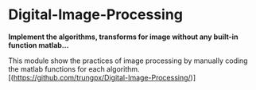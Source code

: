 # Digital-Image-Processing
**Implement the algorithms, transforms for image without any built-in function matlab...**

This module show the practices of image processing by manually coding the matlab functions for each algorithm. [(https://github.com/trungpx/Digital-Image-Processing/)]
